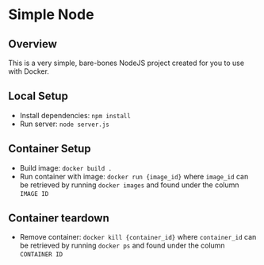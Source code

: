 # Simple Node
## Overview
This is a very simple, bare-bones NodeJS project created for you to use with Docker.

## Local Setup
* Install dependencies: `npm install`
* Run server: `node server.js`

## Container Setup
* Build image: `docker build .`
* Run container with image: `docker run {image_id}` where `image_id` can be retrieved by running `docker images` and found under the column `IMAGE ID`

## Container teardown
* Remove container: `docker kill {container_id}` where `container_id` can be retrieved by running `docker ps` and found under the column `CONTAINER ID`
